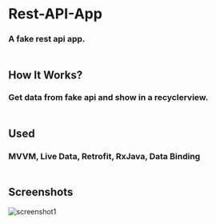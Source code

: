# **Rest-API-App**

### A fake rest api app. <br/> <br/>

## **How It Works?**

### Get data from fake api and show in a recyclerview. <br/> <br/>

## **Used**

### MVVM, Live Data, Retrofit, RxJava, Data Binding <br/> <br/>

## **Screenshots**

![screenshot1](https://user-images.githubusercontent.com/111344082/184909053-aae1e478-c20c-4088-9a2d-997346badcd3.jpeg)
